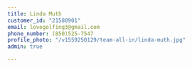 ```yaml
---
title: Linda Muth
customer_id: "21580901"
email: lovegolfing3@gmail.com
phone_number: (850)525-7547
profile_photo: "/v1559250129/team-all-in/linda-muth.jpg"
admin: true

---
```

